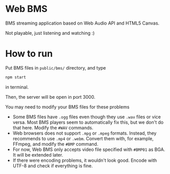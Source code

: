 # Web BMS

BMS streaming application based on Web Audio API and HTML5 Canvas.

Not playable, just listening and watching :)

# How to run

Put BMS files in `public/bms/` directory, and type
```sh
npm start
```
in terminal.

Then, the server will be open in port 3000.

You may need to modify your BMS files for these problems
- Some BMS files have `.ogg` files even though they use `.wav` files or vice versa. Most BMS players seem to automatically fix this, but we don't do that here. Modify the `#WAV` commands.
- Web browsers does not support `.mpg` or `.mpeg` formats. Instead, they recommends to use `.mp4` or `.webm`. Convert them with, for example, FFmpeg, and modify the `#BMP` command.
- For now, Web BMS only accepts video file specified with `#BMP01` as BGA. It will be extended later.
- If there were encoding problems, it wouldn't look good. Encode with UTF-8 and check if everything is fine.